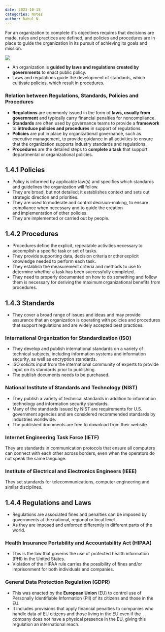 ```yaml
---
date: 2023-10-15
categories: Notes
author: Rahul N.
---
```


For an organization to complete it's objectives requires that decisions are made, rules and practices are defined, and policies and procedures are in place to guide the organization in its pursuit of achieving its goals and mission.

![](/static/Pasted_image_20230504092732.png)


- An organization is **guided by laws and regulations created by governments** to enact public policy.
- Laws and regulations guide the development of standards, which cultivate policies, which result in procedures.

### Relation between Regulations, Standards, Policies and Procedures

- **Regulations** are commonly issued in the form of **laws, usually from government** and typically carry financial penalties for noncompliance.
- **Standards** are often used by governance teams to provide a **framework** to **introduce policies and procedures** in support of regulations.
- **Policies** are put in place by organizational governance, such as executive management, to provide guidance in all activities to ensure that the organization supports industry standards and regulations.
- **Procedures** are the detailed steps to **complete a task** that support departmental or organizational policies.

## 1.4.1 Policies 

- Policy is informed by applicable law(s) and specifies which standards and guidelines the organization will follow.
- They are broad, but not detailed; it establishes context and sets out strategic direction and priorities.
- They are used to moderate and control decision-making, to ensure compliance when necessary and to guide the creation and implementation of other policies.
- They are implemented or carried out by people.

## 1.4.2 Procedures 

- Procedures define the explicit, repeatable activities necessary to accomplish a specific task or set of tasks.
- They provide supporting data, decision criteria or other explicit knowledge needed to perform each task.
- They establish the measurement criteria and methods to use to determine whether a task has been successfully completed.
- They need to properly documented on how to do something and follow them is necessary for deriving the maximum organizational benefits from procedures.

## 1.4.3 Standards

- They cover a broad range of issues and ideas and may provide assurance that an organization is operating with policies and procedures that support regulations and are widely accepted best practices.

### International Organization for Standardization (ISO)

- They develop and publish international standards on a variety of technical subjects, including information systems and information security, as well as encryption standards.
- ISO solicits input from the international community of experts to provide input on its standards prior to publishing.
- The publish documents needs to be purchased.

### National Institute of Standards and Technology (NIST) 

- They publish a variety of technical standards in addition to information technology and information security standards.
- Many of the standards issued by NIST are requirements for U.S. government agencies and are considered recommended standards by industries worldwide.
- The published documents are free to download from their website.

### Internet Engineering Task Force (IETF)

They are standards in communication protocols that ensure all computers can connect with each other across borders, even when the operators do not speak the same language.

### Institute of Electrical and Electronics Engineers (IEEE)

They set standards for telecommunications, computer engineering and similar disciplines.

## 1.4.4 Regulations and Laws

- Regulations are associated fines and penalties can be imposed by governments at the national, regional or local level.
- As they are imposed and enforced differently in different parts of the world.

### Health Insurance Portability and Accountability Act (HIPAA)

- This is the law that governs the use of protected health information (PHI) in the United States.
- Violation of the HIPAA rule carries the possibility of fines and/or imprisonment for both individuals and companies.

### General Data Protection Regulation (GDPR)

- This was enacted by the **European Union** (EU) to control use of Personally Identifiable Information (PII) of its citizens and those in the EU.
- It includes provisions that apply financial penalties to companies who handle data of EU citizens and those living in the EU even if the company does not have a physical presence in the EU, giving this regulation an international reach.
